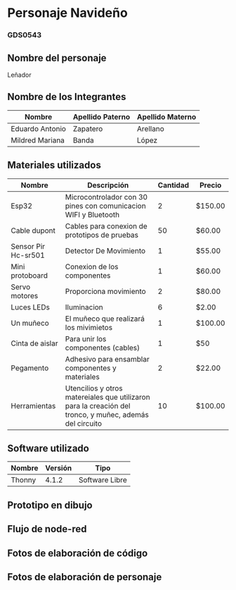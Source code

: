 # Personaje Navideño
### GDS0543

## Nombre del personaje 

Leñador

##  Nombre de los Integrantes

|Nombre | Apellido Paterno | Apellido Materno |
|-|-|-|
|Eduardo Antonio|Zapatero|Arellano|
|Mildred Mariana|Banda|López|


## Materiales utilizados
| Nombre | Descripción | Cantidad | Precio |
|--------|-------------|----------|--------|
|Esp32|Microcontrolador con 30 pines con comunicacion WIFI y Bluetooth|2|$150.00|
|Cable dupont|Cables para conexion de prototipos de pruebas|50|$60.00|
|Sensor Pir Hc-sr501|Detector De Movimiento|1|$55.00|
|Mini protoboard |Conexion de los componentes|1|$60.00|
|Servo motores|Proporciona movimiento|2|$80.00|
|Luces LEDs |Iluminacion|6|$2.00|
|Un muñeco|El muñeco que realizará los mivimietos|1|$100.00|
|Cinta de aislar |Para unir los componentes (cables)|1|$50|
|Pegamento|Adhesivo para ensamblar componentes y materiales|2|$22.00|
|Herramientas|Utencilios y otros matereiales que utilizaron para la creación del tronco, y muñec, además del circuito|10|$100.00|

## Software utilizado
| Nombre | Versión | Tipo |
|--------|---------|------|
|Thonny|4.1.2|Software Libre|

## Prototipo en dibujo

## Flujo de node-red

## Fotos de elaboración de código

## Fotos de elaboración de personaje 
